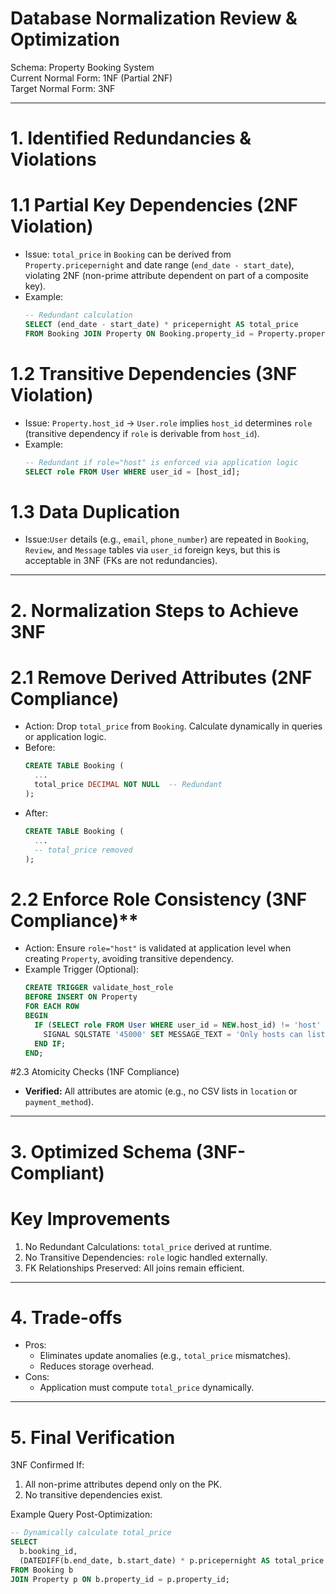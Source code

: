 # Database Normalization Review & Optimization 
Schema: Property Booking System  
Current Normal Form: 1NF (Partial 2NF)  
Target Normal Form: 3NF  

---

# 1. Identified Redundancies & Violations  

# 1.1 Partial Key Dependencies (2NF Violation)  
- Issue: `total_price` in `Booking` can be derived from `Property.pricepernight` and date range (`end_date - start_date`), violating 2NF (non-prime attribute dependent on part of a composite key).  
- Example: 
  ```sql
  -- Redundant calculation
  SELECT (end_date - start_date) * pricepernight AS total_price 
  FROM Booking JOIN Property ON Booking.property_id = Property.property_id;
  ```

# 1.2 Transitive Dependencies (3NF Violation)  
- Issue: `Property.host_id` → `User.role` implies `host_id` determines `role` (transitive dependency if `role` is derivable from `host_id`).  
- Example:  
  ```sql
  -- Redundant if role="host" is enforced via application logic
  SELECT role FROM User WHERE user_id = [host_id];
  ```

# 1.3 Data Duplication  
- Issue:`User` details (e.g., `email`, `phone_number`) are repeated in `Booking`, `Review`, and `Message` tables via `user_id` foreign keys, but this is acceptable in 3NF (FKs are not redundancies).  

---

# 2. Normalization Steps to Achieve 3NF  

# 2.1 Remove Derived Attributes (2NF Compliance) 
- Action: Drop `total_price` from `Booking`. Calculate dynamically in queries or application logic.  
- Before:  
  ```sql
  CREATE TABLE Booking (
    ...
    total_price DECIMAL NOT NULL  -- Redundant
  );
  ```
- After:  
  ```sql
  CREATE TABLE Booking (
    ...
    -- total_price removed
  );
  ```

# 2.2 Enforce Role Consistency (3NF Compliance)**  
- Action: Ensure `role="host"` is validated at application level when creating `Property`, avoiding transitive dependency.  
- Example Trigger (Optional): 
  ```sql
  CREATE TRIGGER validate_host_role
  BEFORE INSERT ON Property
  FOR EACH ROW
  BEGIN
    IF (SELECT role FROM User WHERE user_id = NEW.host_id) != 'host' THEN
      SIGNAL SQLSTATE '45000' SET MESSAGE_TEXT = 'Only hosts can list properties';
    END IF;
  END;
  ```

#2.3 Atomicity Checks (1NF Compliance)  
- **Verified:** All attributes are atomic (e.g., no CSV lists in `location` or `payment_method`).  

---

# 3. Optimized Schema (3NF-Compliant) 


# Key Improvements  
1. No Redundant Calculations: `total_price` derived at runtime.  
2. No Transitive Dependencies: `role` logic handled externally.  
3. FK Relationships Preserved: All joins remain efficient.  

---

# 4. Trade-offs  
- Pros: 
  - Eliminates update anomalies (e.g., `total_price` mismatches).  
  - Reduces storage overhead.  
- Cons: 
  - Application must compute `total_price` dynamically.  

---

# 5. Final Verification  
3NF Confirmed If: 
1. All non-prime attributes depend only on the PK.  
2. No transitive dependencies exist.  

Example Query Post-Optimization: 
```sql
-- Dynamically calculate total_price
SELECT 
  b.booking_id,
  (DATEDIFF(b.end_date, b.start_date) * p.pricepernight AS total_price
FROM Booking b
JOIN Property p ON b.property_id = p.property_id;
```
